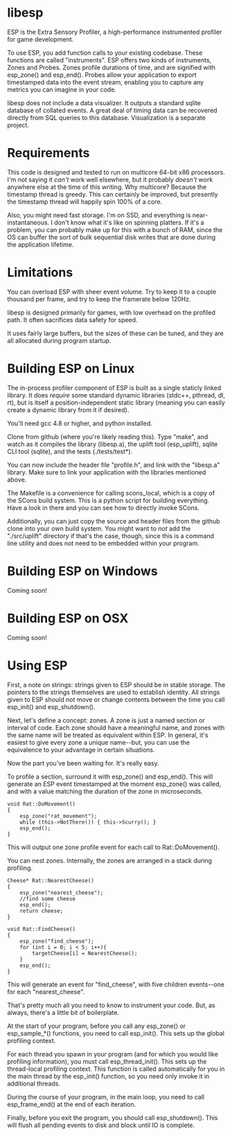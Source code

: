 libesp
======

ESP is the Extra Sensory Profiler, a high-performance instrumented profiler for
game development.

To use ESP, you add function calls to your existing codebase. These functions
are called "instruments". ESP offers two kinds of instruments, Zones and Probes.
Zones profile durations of time, and are signified with esp_zone() and
esp_end(). Probes allow your application to export timestamped data into the
event stream, enabling you to capture any metrics you can imagine in your code.

libesp does not include a data visualizer. It outputs a standard sqlite database
of collated events. A great deal of timing data can be recovered directly from
SQL queries to this database. Visualization is a separate project.


Requirements
============

This code is designed and tested to run on multicore 64-bit x86 processors.
I'm not saying it *can't* work well elsewhere, but it probably *doesn't* work
anywhere else at the time of this writing. Why multicore? Because the timestamp
thread is greedy. This can certainly be improved, but presently the timestamp
thread will happily spin 100% of a core.

Also, you might need fast storage. I'm on SSD, and everything is near-instantaneous. I
don't know what it's like on spinning platters. If it's a problem, you can
probably make up for this with a bunch of RAM, since the OS can buffer the sort
of bulk sequential disk writes that are done during the application lifetime.


Limitations
===========

You can overload ESP with sheer event volume. Try to keep it to a couple
thousand per frame, and try to keep the framerate below 120Hz.

libesp is designed primarily for games, with low overhead on the profiled path.
It often sacrifices data safety for speed.

It uses fairly large buffers, but the sizes of these can be tuned, and they are
all allocated during program startup.


Building ESP on Linux
===============================

The in-process profiler component of ESP is built as a single staticly linked
library. It does *require* some standard dynamic libraries (stdc++, pthread, dl,
rt), but is itself a position-independent static library (meaning you can easily
create a dynamic library from it if desired).

You'll need gcc 4.8 or higher, and python installed.

Clone from github (where you're likely reading this). Type "make", and watch as
it compiles the library (libesp.a), the uplift tool (esp_uplift), sqlite CLI
tool (sqlite), and the tests (./tests/test*).

You can now include the header file "profile.h", and link with the "libesp.a"
library. Make sure to link your application with the libraries mentioned above.

The Makefile is a convenience for calling scons_local, which is a copy of the
SCons build system. This is a python script for building everything. Have a look
in there and you can see how to directly invoke SCons.

Additionally, you can just copy the source and header files from the github
clone into your own build system. You might want to *not* add the "./src/uplift"
directory if that's the case, though, since this is a command line utility and
does not need to be embedded within your program.


Building ESP on Windows
=======================

Coming soon!


Building ESP on OSX
===================

Coming soon!


Using ESP
=========

First, a note on strings: strings given to ESP should be in stable storage. The
pointers to the strings themselves are used to establish identity. All strings
given to ESP should not move or change contents between the time you call
esp_init() and esp_shutdown().

Next, let's define a concept: zones. A zone is just a named section or interval
of code. Each zone should have a meaningful name, and zones with the same name
will be treated as equivalent within ESP. In general, it's easiest to give every
zone a unique name--but, you can use the equivalence to your advantage in
certain situations.

Now the part you've been waiting for. It's really easy.

To profile a section, surround it with esp_zone() and esp_end(). This will
generate an ESP event timestamped at the moment esp_zone() was called, and with
a value matching the duration of the zone in microseconds.

    void Rat::DoMovement()
    {
        esp_zone("rat_movement");
        while (this->NotThere()) { this->Scurry(); }
        esp_end();
    }
    
This will output one zone profile event for each call to Rat::DoMovement().

You can nest zones. Internally, the zones are arranged in a stack during
profiling.

    Cheese* Rat::NearestCheese()
    {
        esp_zone("nearest_cheese");
        //find some cheese
        esp_end();
        return cheese;
    }
    
    void Rat::FindCheese()
    {
        esp_zone("find_cheese");
        for (int i = 0; i < 5; i++){
            targetCheese[i] = NearestCheese();
        }
        esp_end();
    }

This will generate an event for "find_cheese", with five children events--one
for each "nearest_cheese".

That's pretty much all you need to know to instrument your code. But, as always,
there's a little bit of boilerplate.

At the start of your program, before you call any esp_zone() or esp_sample_*()
functions, you need to call esp_init(). This sets up the global profiling context.

For each thread you spawn in your program (and for which you would like
profiling information), you must call esp_thread_init(). This sets up the
thread-local profiling context. This function is called automatically for you in
the main thread by the esp_init() function, so you need only invoke it in
additional threads.

During the course of your program, in the main loop, you need to call
esp_frame_end() at the end of each iteration. 

Finally, before you exit the program, you should call esp_shutdown(). This will
flush all pending events to disk and block until IO is complete.








